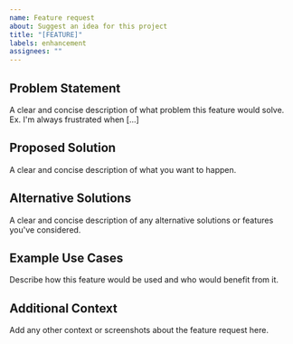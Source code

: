 ```yaml
---
name: Feature request
about: Suggest an idea for this project
title: "[FEATURE]"
labels: enhancement
assignees: ""
---
```


## Problem Statement

A clear and concise description of what problem this feature would solve. Ex. I'm always frustrated when [...]

## Proposed Solution

A clear and concise description of what you want to happen.

## Alternative Solutions

A clear and concise description of any alternative solutions or features you've considered.

## Example Use Cases

Describe how this feature would be used and who would benefit from it.

## Additional Context

Add any other context or screenshots about the feature request here.
